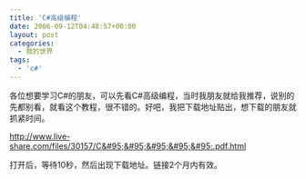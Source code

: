 ```yaml
---
title: 'C#高级编程'
date: 2006-09-12T04:48:57+00:00
layout: post
categories:
  - 我的世界
tags:
  - 'c#'
---
```


各位想要学习C#的朋友，可以先看C#高级编程，当时我朋友就给我推荐，说别的先都别看，就看这个教程，很不错的。好吧，我把下载地址贴出，想下载的朋友就抓紧时间。

<http://www.live-share.com/files/30157/C&#95;&#95;&#95;&#95;&#95;.pdf.html>

打开后，等待10秒，然后出现下载地址。链接2个月内有效。